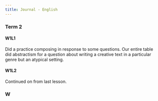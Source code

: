 ```yaml
---
title: Journal - English
---
```


### Term 2
#### W1L1
Did a practice composing in response to some questions. Our entire table did abstractism for a question about writing a creative text in a particular genre but an atypical setting.

#### W1L2
Continued on from last lesson.

### W


